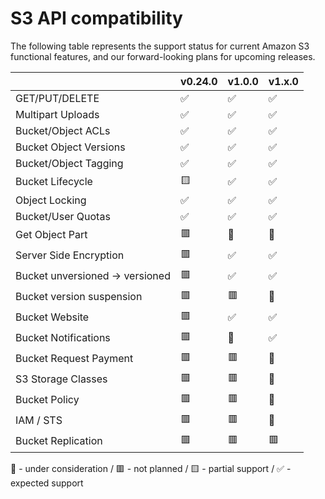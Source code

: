 # S3 API compatibility

The following table represents the support status for current Amazon S3
functional features, and our forward-looking plans for upcoming releases.

|                                 | v0.24.0 | v1.0.0 | v1.x.0 |
| ------------------------------- | ------- | ------ | ------ |
| GET/PUT/DELETE                  | ✅      | ✅     | ✅     |
| Multipart Uploads               | ✅      | ✅     | ✅     |
| Bucket/Object ACLs              | ✅      | ✅     | ✅     |
| Bucket Object Versions          | ✅      | ✅     | ✅     |
| Bucket/Object Tagging           | ✅      | ✅     | ✅     |
| Bucket Lifecycle                | 🟨      | ✅     | ✅     |
| Object Locking                  | ✅      | ✅     | ✅     |
| Bucket/User Quotas              | ✅      | ✅     | ✅     |
| Get Object Part                 | 🟥      | 🔹     | 🔹     |
| Server Side Encryption          | 🟥      | ✅     | ✅     |
| Bucket unversioned -> versioned | 🟥      | ✅     | ✅     |
| Bucket version suspension       | 🟥      | 🟥     | 🔹     |
| Bucket Website                  | 🟥      | ✅     | ✅     |
| Bucket Notifications            | 🟥      | 🔹     | ✅     |
| Bucket Request Payment          | 🟥      | 🟥     | 🔹     |
| S3 Storage Classes              | 🟥      | 🟥     | 🔹     |
| Bucket Policy                   | 🟥      | 🟥️     | 🔹     |
| IAM / STS                       | 🟥      | 🟥     | 🔹     |
| Bucket Replication              | 🟥      | 🟥     | 🟥     |

🔹 - under consideration / 🟥 - not planned / 🟨 - partial support /
✅ - expected support
